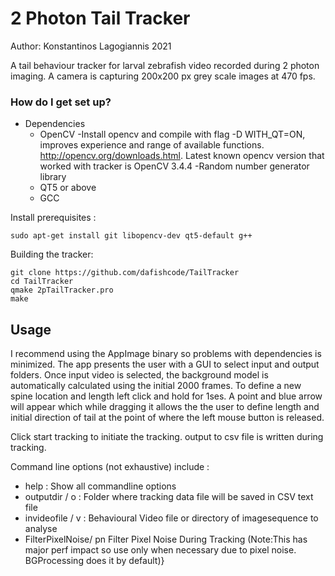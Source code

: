 # 2 Photon Tail Tracker

Author: Konstantinos Lagogiannis 2021

A tail behaviour tracker for larval zebrafish video recorded during 2 photon imaging.
A camera is capturing 200x200 px grey scale images at 470 fps.

### How do I get set up? ###
* Dependencies
    - OpenCV
        -Install opencv and compile with flag -D WITH_QT=ON, improves experience and range of available functions.
        http://opencv.org/downloads.html. Latest known opencv version that worked with tracker is OpenCV 3.4.4
        -Random number generator library
    - QT5 or above
    - GCC

Install prerequisites :

```
sudo apt-get install git libopencv-dev qt5-default g++ 
```

Building the tracker:

```
git clone https://github.com/dafishcode/TailTracker
cd TailTracker
qmake 2pTailTracker.pro
make
```


##  Usage 
I recommend using the AppImage binary so problems with dependencies is minimized. 
The app presents the user with a GUI to select input and output folders.
Once input video is selected, the background model is automatically calculated using the initial 2000 frames. 
To define a new spine location and length left click and hold for 1ses. A point and blue arrow will appear which while dragging it allows the the user to define length and initial direction of tail at the point of where the left mouse button is released.

Click start tracking to initiate the tracking. output to csv file is written during tracking. 

Command line options (not exhaustive) include :
 - help : Show all commandline options
 - outputdir  / o :  Folder where tracking data file will be saved in CSV text file
 - invideofile / v :  Behavioural Video file or directory of imagesequence to analyse 
 - FilterPixelNoise/ pn Filter Pixel Noise During Tracking (Note:This has major perf impact so use only when necessary due to pixel noise. BGProcessing does it by default)}
 
 
